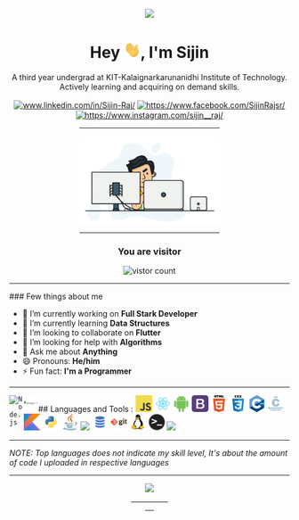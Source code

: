 <p align="center"><img height="30" src="https://forthebadge.com/images/badges/winter-is-coming.svg"/></p>
<h1 align="center">Hey <img src="https://github.com/sijin-raj/sijin-resume01/blob/main/assets/images/Hi.gif" height="30" width="30" />, I'm Sijin</h1>
<p align="center">A third year undergrad at KIT-Kalaignarkarunanidhi Institute of Technology. Actively learning and acquiring on demand skills.</p>
<p align="center">
<a href="www.linkedin.com/in/Sijin-Raj/" target="blank"><img align="center" src="https://cdn.jsdelivr.net/npm/simple-icons@3.0.1/icons/linkedin.svg" alt="www.linkedin.com/in/Sijin-Raj/" height="30" width="30" /></a>
<a href="https://www.facebook.com/SijinRajsr/" target="blank"><img align="center" src="https://cdn.jsdelivr.net/npm/simple-icons@3.0.1/icons/facebook.svg" alt="https://www.facebook.com/SijinRajsr/" height="30" width="30" /></a>
<a href="https://www.instagram.com/sijin__raj/" target="blank"><img align="center" src="https://cdn.jsdelivr.net/npm/simple-icons@3.0.1/icons/instagram.svg" alt="https://www.instagram.com/sijin__raj/" height="30" width="30" /></a>
</p>
<div align="center"><hr width=50% size=1% Align="center"></div>
<div align="center">
  <img src="https://github.com/sijin-raj/sijin-resume01/blob/main/assets/images/programer.gif" align="center" height=50% width=50%/><hr width=50% size=1% Align="center"></div>
<h3 align="center">You are visitor</h3>
<p align="center"><img src="https://profile-counter.glitch.me/sijin-raj/count.svg" alt="vistor count" height="50" /></p>
<hr>
### Few things about me 

- 🔭 I’m currently working on <b>Full Stark Developer</b>
- 🌱 I’m currently learning <b>Data Structures</b>
- 👯 I’m looking to collaborate on <b> Flutter</b>
- 🤔 I’m looking for help with <b>Algorithms</b>
- 💬 Ask me about <b>Anything</b>
- 😄 Pronouns: <b>He/him</b>
- ⚡ Fun fact: <b>I'm a Programmer</b>
<hr>
## Languages and Tools :
<code><img height="30" src="https://raw.githubusercontent.com/github/explore/80688e429a7d4ef2fca1e82350fe8e3517d3494d/topics/javascript/javascript.png"></code>
<code><img height="30" src="https://raw.githubusercontent.com/github/explore/80688e429a7d4ef2fca1e82350fe8e3517d3494d/topics/react/react.png"></code>
<code><img align="left" alt="Node.js" width="26px" src="https://devicons.github.io/devicon/devicon.git/icons/nodejs/nodejs-original-wordmark.svg" /></code><code><img align="left" alt="MongoDB" width="26px" src="https://raw.githubusercontent.com/github/explore/80688e429a7d4ef2fca1e82350fe8e3517d3494d/topics/mongodb/mongodb.png" /></code><code><img height="30" src="https://raw.githubusercontent.com/github/explore/80688e429a7d4ef2fca1e82350fe8e3517d3494d/topics/android/android.png"></code>
<code><img height="30" src="https://raw.githubusercontent.com/github/explore/80688e429a7d4ef2fca1e82350fe8e3517d3494d/topics/bootstrap/bootstrap.png"></code>
<code><img height="30" src="https://raw.githubusercontent.com/github/explore/80688e429a7d4ef2fca1e82350fe8e3517d3494d/topics/html/html.png"></code>
<code><img height="30" src="https://raw.githubusercontent.com/github/explore/80688e429a7d4ef2fca1e82350fe8e3517d3494d/topics/css/css.png"></code>
<code><img height="30" src="https://raw.githubusercontent.com/github/explore/80688e429a7d4ef2fca1e82350fe8e3517d3494d/topics/cpp/cpp.png"></code>
<code><img height="30" src="https://raw.githubusercontent.com/github/explore/80688e429a7d4ef2fca1e82350fe8e3517d3494d/topics/c/c.png"></code>
<code><img height="30" src="https://raw.githubusercontent.com/github/explore/80688e429a7d4ef2fca1e82350fe8e3517d3494d/topics/kotlin/kotlin.png"></code>
<code><img height="30" src="https://raw.githubusercontent.com/github/explore/80688e429a7d4ef2fca1e82350fe8e3517d3494d/topics/python/python.png"></code>
<code><img height="30" src="https://raw.githubusercontent.com/github/explore/80688e429a7d4ef2fca1e82350fe8e3517d3494d/topics/java/java.png"></code>
<code><img height="30" src="https://sjardo.com/wp-content/uploads/2019/03/2000px-Sass_Logo_Color.svg_-1536x1152.png"></code>
<code><img height="30" src="https://raw.githubusercontent.com/github/explore/80688e429a7d4ef2fca1e82350fe8e3517d3494d/topics/sql/sql.png"></code>
<code><img height="30" src="https://raw.githubusercontent.com/github/explore/80688e429a7d4ef2fca1e82350fe8e3517d3494d/topics/git/git.png"></code>
<code><img height="30" src="https://raw.githubusercontent.com/github/explore/80688e429a7d4ef2fca1e82350fe8e3517d3494d/topics/linux/linux.png"></code>
<code><img height="30" src="https://raw.githubusercontent.com/github/explore/80688e429a7d4ef2fca1e82350fe8e3517d3494d/topics/terminal/terminal.png"></code>
<code><img height="30" src="https://upload.wikimedia.org/wikipedia/commons/2/2d/Visual_Studio_Code_1.18_icon.svg"></code>
<br>
<hr>


*NOTE: Top languages does not indicate my skill level, It's about the amount of code I uploaded in respective languages*

<hr>

<p align="center"><img height="30" src= "https://i.pinimg.com/originals/69/68/26/6968265e0281619c40b44db4b26c0ade.gif"</p>
<div align="center"><hr width=13%></div>

<div align="center"><hr width=3%></div>



